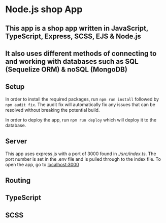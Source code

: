 # Node.js shop App

## This app is a shop app written in JavaScript, TypeScript, Express, SCSS, EJS & Node.js
## It also uses different methods of connecting to and working with databases such as SQL (Sequelize ORM) & noSQL (MongoDB)

## Setup

In order to install the required packages, run `npm run install` followed by `npm audit fix`. The audit fix will automatically fix any issues that can be resolved without breaking the potential build.

In order to deploy the app, run `npm run deploy` which will deploy it to the database.

## Server
This app uses express.js with a port of 3000 found in _./src/index.ts_.
The port number is set in the .env file and is pulled through to the index file.
To open the app, go to [localhost:3000](http://localhost:3000/)

## Routing

## TypeScript

## SCSS